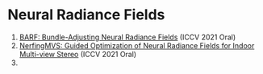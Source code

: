 # Neural Radiance Fields
1. [BARF: Bundle-Adjusting Neural Radiance Fields](https://arxiv.org/abs/2104.06405) (ICCV 2021 Oral)
2. [NerfingMVS: Guided Optimization of Neural Radiance Fields for Indoor Multi-view Stereo](https://arxiv.org/abs/2109.01129) (ICCV 2021 Oral)
3. 
